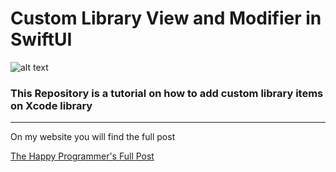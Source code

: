 
<h1>Custom Library View and Modifier in SwiftUI</h1>

![alt text](https://i0.wp.com/thehappyprogrammer.com/wp-content/uploads/2020/07/Library-Item-Blog-1-%E2%80%93-38.jpg?resize=1536%2C941&ssl=1?raw=true)

<h3>This Repository is a tutorial on how to add custom library items on Xcode library</h3>

<hr>


<p>On my website you will  find the full post</p>



<a href="https://thehappyprogrammer.com/add-custom-library-swiftui/">The Happy Programmer's Full Post</a>
